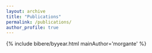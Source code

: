 ```yaml
---
layout: archive
title: "Publications"
permalink: /publications/
author_profile: true
---
```


<!--
{% if author.googlescholar %}
  You can also find my articles on <u><a href="{{author.googlescholar}}">my Google Scholar profile</a>.</u>
{% endif %}

{% include base_path %}

{% for post in site.publications reversed %}
  {% include archive-single.html %}
{% endfor %}
 
-->


{% include bibere/byyear.html mainAuthor='morgante' %}



<!--
<style type="text/css">
  div.arxivfeed {margin-bottom: 5px; width:700px;}
</style>

<div id="arxivfeed"></div>
-->

